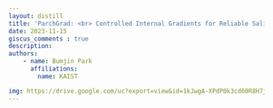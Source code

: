 ```yaml
---
layout: distill
title: 'ParchGrad: <br> Controlled Internal Gradients for Reliable Saliency Map'
date: 2023-11-15
giscus_comments : true
description: 
authors: 
    - name: Bumjin Park
      affiliations:
        name: KAIST

img: https://drive.google.com/uc?export=view&id=1kJwgA-XPdP0k3cd60R8H7jdqtgLbLJ44
---
```



